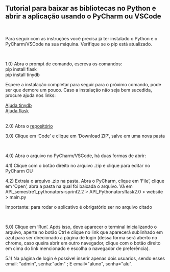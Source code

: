 ## Tutorial para baixar as bibliotecas no Python e abrir a aplicação usando o PyCharm ou VSCode

<br/>

<p>Para seguir com as instruções você precisa já ter instalado o Python e o PyCharm/VSCode na sua máquina. Verifique se o pip está atualizado.</p>

<br/>

<p>1.0) Abra o prompt de comando, escreva os comandos:<br>
pip install flask <br>
pip install tinydb <br>

Espere a instalação completar para seguir para o próximo comando, pode ser que demore um pouco. Caso a instalação não seja bem sucedida, procure ajuda nos links:<br>

[Ajuda tinydb](https://tinydb.readthedocs.io/en/latest/getting-started.html)<br>
[Ajuda flask](https://pypi.org/project/Flask/) <br>
<br/>

2.0) Abra o [repositório](https://github.com/Pythonators/API_semestre1_pythonators)
  <br/>
  
3.0) Clique em ‘Code’ e clique em ‘Download ZIP’, salve em uma nova pasta

<br/>

4.0) Abra o arquivo no PyCharm/VSCode, há duas formas de abrir: <br>

4.1) Clique com o botão direito no arquivo .zip e clique para editar no PyCharm OU <br>

4.2) Extraia o arquivo .zip na pasta. Abra o PyCharm, clique em ‘File’, clique em ‘Open’, abra a pasta na qual foi baixada o arquivo. Vá em API_semestre1_pythonators-sprint2.2 > API_Pythonatorsflask2.0 > website > main.py <br>

Importante: para rodar o aplicativo é obrigatório ser no arquivo citado

<br/>

5.0) Clique em ‘Run’. Após isso, deve aparecer o terminal inicializando o arquivo, aperte no botão Ctrl e clique no link que aparecerá sublinhado em azul para ser direcionado a página de login (dessa forma será aberto no chrome, caso queira abrir em outro navegador, clique com o botão direito em cima do link mencionado e escolha o navegador de preferência).

5.1) Na página de login é possivel inserir apenas dois usuarios, sendo esses email: "admin", senha:"adm" ; E email="aluno", senha="alu".

<br/>

</p>

